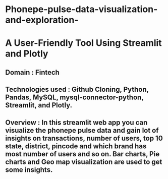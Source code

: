 # Phonepe-pulse-data-visualization-and-exploration-
# A User-Friendly Tool Using Streamlit and Plotly
## Domain : Fintech
## Technologies used : Github Cloning, Python, Pandas, MySQL, mysql-connector-python, Streamlit, and Plotly.
## Overview : In this streamlit web app you can visualize the phonepe pulse data and gain lot of insights on transactions, number of users, top 10 state, district, pincode and which brand has most number of users and so on. Bar charts, Pie charts and Geo map visualization are used to get some insights.
